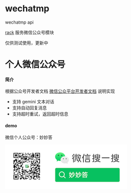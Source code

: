 # wechatmp
wechatmp api

[rack](https://github.com/fimreal/rack/) 服务微信公众号模块

仅供测试使用，更新中

# 个人微信公众号 

#### 简介

根据公众号开发者文档 [微信公众平台开发者文档](https://developers.weixin.qq.com/doc/offiaccount/Getting_Started/Overview.html) 说明实现

- 支持 gemini 文本对话
- 支持自动回复消息
- 支持超时重试，返回超时信息

#### demo
微信个人公众号：妙妙答


![qr](/wechat_qr.png)
